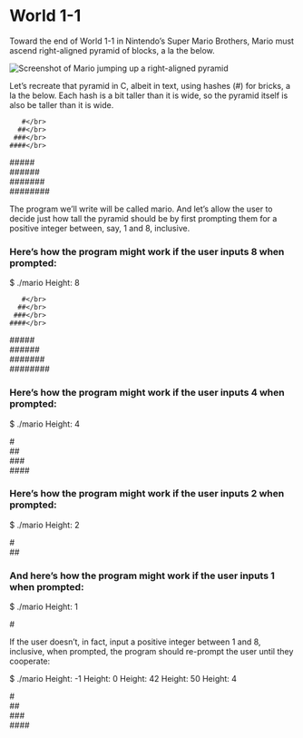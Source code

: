 # World 1-1
Toward the end of World 1-1 in Nintendo’s Super Mario Brothers, Mario must ascend right-aligned pyramid of blocks, a la the below.

![Screenshot of Mario jumping up a right-aligned pyramid](https://cs50.harvard.edu/x/2020/psets/1/mario/less/pyramid.png)

Let’s recreate that pyramid in C, albeit in text, using hashes (#) for bricks, a la the below. Each hash is a bit taller than it is wide, so the pyramid itself is also be taller than it is wide.

       #</br>
      ##</br>
     ###</br>
    ####</br>
   #####</br>
  ######</br>
 #######</br>
########</br>

The program we’ll write will be called mario. And let’s allow the user to decide just how tall the pyramid should be by first prompting them for a positive integer between, say, 1 and 8, inclusive.

### Here’s how the program might work if the user inputs 8 when prompted:

$ ./mario
Height: 8

       #</br>
      ##</br>
     ###</br>
    ####</br>
   #####</br>
  ######</br>
 #######</br>
########</br>

### Here’s how the program might work if the user inputs 4 when prompted:

$ ./mario
Height: 4

   #</br>
  ##</br>
 ###</br>
####</br>

### Here’s how the program might work if the user inputs 2 when prompted:

$ ./mario
Height: 2

 #</br>
##</br>

### And here’s how the program might work if the user inputs 1 when prompted:

$ ./mario
Height: 1

#</br>

If the user doesn’t, in fact, input a positive integer between 1 and 8, inclusive, when prompted, the program should re-prompt the user until they cooperate:

$ ./mario
Height: -1
Height: 0
Height: 42
Height: 50
Height: 4

   #</br>
  ##</br>
 ###</br>
####</br>

